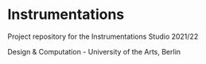 # Instrumentations

Project repository for the Instrumentations Studio 2021/22 

Design & Computation - University of the Arts, Berlin

